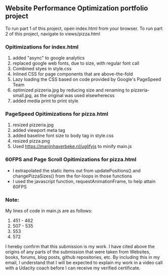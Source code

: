 ## Website Performance Optimization portfolio project

To run part 1 of this project, open index.html from your browser. To run part 2 of this project, navigate to views/pizza.html

### Opitimizations for index.html

1. added "async" to google analytics
1. replaced google web fonts, due to size, with regular font call
1. Combined styes in style.css
1. Inlined CSS for page components that are above-the-fold
1. Lazy loading the CSS based on code provided by Google's PageSpeed Team
1. optimized pizzeria.jpg by reducing size and renaming to pizzeria-small.jpg, as the original was used elsewherecss
1. added media print to print style

### PageSpeed Opitimizations for pizza.html

1. resized pizzeria.jpg
1. added viewport meta tag
1. added baseline font size to body tag in style.css
1. resized pizza.png
1. Used https://marijnhaverbeke.nl/uglifyjs to minify main.js

### 60FPS and Page Scroll Opitimizations for pizza.html

* I extrapolated the static items out from updatePositions() and changePizzaSizes() from the for-loops in those functions
* I used the javascript function, requestAnimationFrame, to help attain 60FPS

### Note:

My lines of code in main.js are as follows:

1. 451 - 462
1. 507 - 535
1. 553
1. 572

I hereby confirm that this submission is my work. I have cited above the origins of any parts of the submission that were taken from Websites, books, forums, blog posts, github repositories, etc. By including this in my email, I understand that I will be expected to explain my work in a video call with a Udacity coach before I can receive my verified certificate.